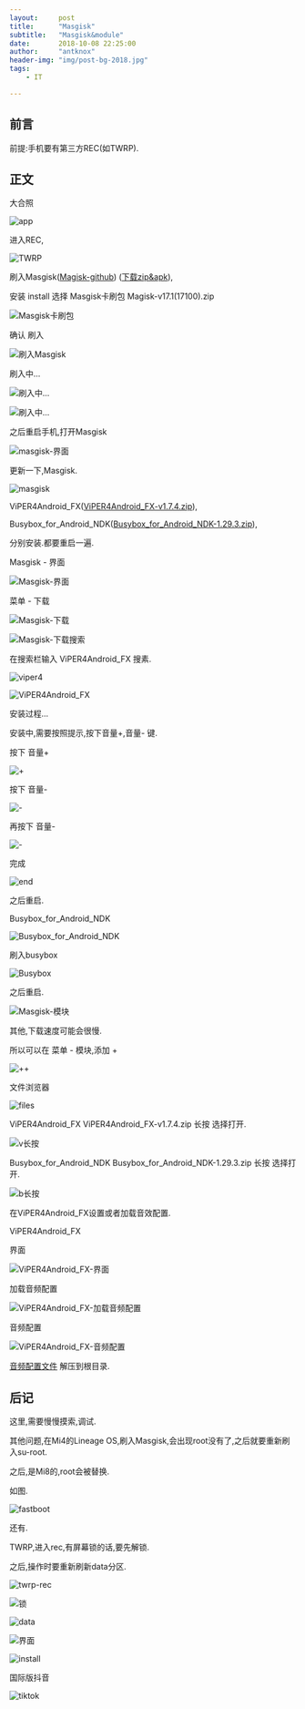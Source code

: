 ```yaml
---
layout:     post
title:      "Masgisk"
subtitle:   "Masgisk&module"
date:       2018-10-08 22:25:00
author:     "antknox"
header-img: "img/post-bg-2018.jpg"
tags:
    - IT

---
```

## 前言

 前提:手机要有第三方REC(如TWRP).

## 正文

 大合照

 ![app](/img/in-post/post-masgisk/Screenshot_2018-10-08-22-29-21-414_com.android.fileexplorer.png)

 进入REC,

 ![TWRP](/img/in-post/post-masgisk/004-10-IMG_20181004_211526-twrp.jpg)

 刷入Masgisk([Magisk-github](https://github.com/topjohnwu/Magisk))   ([下载zip&apk](https://github.com/topjohnwu/Magisk/releases)),
 
 安装 install 选择 Masgisk卡刷包 Magisk-v17.1(17100).zip

 ![Masgisk卡刷包](/img/in-post/post-masgisk/IMG_20181009_153209.jpg)
 
 确认 刷入 

 ![刷入Masgisk](/img/in-post/post-masgisk/IMG_20181009_153258.jpg) 

 刷入中... 
 
 ![刷入中...](/img/in-post/post-masgisk/IMG_20181009_153312.jpg)

 ![刷入中...](/img/in-post/post-masgisk/IMG_20181009_153328.jpg) 

 之后重启手机,打开Masgisk

 ![masgisk-界面](/img/in-post/post-masgisk/Screenshot_20181009-153800.png) 

 更新一下,Masgisk.

 ![masgisk](/img/in-post/post-masgisk/Screenshot_20181009-153824.png) 

 ViPER4Android_FX([ViPER4Android_FX-v1.7.4.zip](/files/2018-10/magisk/ViPER4Android_FX-v1.7.4.zip)),

 Busybox_for_Android_NDK([Busybox_for_Android_NDK-1.29.3.zip](/files/2018-10/magisk/Busybox_for_Android_NDK-1.29.3.zip)),

 分别安装.都要重启一遍.

 Masgisk - 界面

 ![Masgisk-界面](/img/in-post/post-masgisk/Screenshot_2018-10-08-22-42-16-337_com.topjohnwu.magisk.png)

 菜单 -  下载 

 ![Masgisk-下载](/img/in-post/post-masgisk/Screenshot_2018-10-08-22-42-41-062_com.topjohnwu.magisk.png)

 ![Masgisk-下载搜索](/img/in-post/post-masgisk/Screenshot_2018-10-08-22-42-49-659_com.topjohnwu.magisk.png)

 在搜索栏输入 ViPER4Android_FX 搜素.

 ![viper4](/img/in-post/post-masgisk/Screenshot_20181009-154037.png)

 ![ViPER4Android_FX](/img/in-post/post-masgisk/Screenshot_20181009-154047.png)

 安装过程...

 安装中,需要按照提示,按下音量+,音量- 键.

 按下 音量+

 ![+](/img/in-post/post-masgisk/IMG_20181009_154322.jpg) 

 按下 音量-

 ![-](/img/in-post/post-masgisk/IMG_20181009_154338.jpg) 

 再按下 音量-

 ![-](/img/in-post/post-masgisk/IMG_20181009_154349.jpg) 

 完成

 ![end](/img/in-post/post-masgisk/IMG_20181009_154439.jpg) 

 之后重启.

 Busybox_for_Android_NDK

 ![Busybox_for_Android_NDK](/img/in-post/post-masgisk/Screenshot_2018-10-08-23-08-46-354_com.topjohnwu.magisk.png)

 刷入busybox

 ![Busybox](/img/in-post/post-masgisk/Screenshot_20181009-154712.png) 

 之后重启.

 ![Masgisk-模块](/img/in-post/post-masgisk/Screenshot_2018-10-08-22-42-25-018_com.topjohnwu.magisk.png)

 其他,下载速度可能会很慢.

 所以可以在 菜单 - 模块,添加 +

 ![++](/img/in-post/post-masgisk/Screenshot_20181009-154135.png) 

 文件浏览器

 ![files](/img/in-post/post-masgisk/Screenshot_20181009-154152.png) 

 ViPER4Android_FX   ViPER4Android_FX-v1.7.4.zip  长按 选择打开.

 ![v长按](/img/in-post/post-masgisk/Screenshot_20181009-214747.png) 

 Busybox_for_Android_NDK   Busybox_for_Android_NDK-1.29.3.zip  长按 选择打开.

 ![b长按](/img/in-post/post-masgisk/Screenshot_20181009-154658.png) 

 在ViPER4Android_FX设置或者加载音效配置.

 ViPER4Android_FX

 界面

 ![ViPER4Android_FX-界面](/img/in-post/post-masgisk/Screenshot_2018-10-08-23-04-48-412_com.audlabs.viperfx.png)

 加载音频配置

 ![ViPER4Android_FX-加载音频配置](/img/in-post/post-masgisk/Screenshot_2018-10-08-22-41-53-141_com.audlabs.viperfx.png)

 音频配置

 ![ViPER4Android_FX-音频配置](/img/in-post/post-masgisk/Screenshot_2018-10-08-22-42-01-577_com.audlabs.viperfx.png)

 [音频配置文件](/files/2018-10/magisk/set/ViPER4Android.rar)
 解压到根目录.

## 后记

 这里,需要慢慢摸索,调试.

 其他问题,在Mi4的Lineage OS,刷入Masgisk,会出现root没有了,之后就要重新刷入su-root.

 之后,是Mi8的,root会被替换.

 如图.

 ![fastboot](/img/in-post/post-masgisk/Screenshot_2018-10-09-15-59-38-857_com.miui.securityadd.png)

 还有.

 TWRP,进入rec,有屏幕锁的话,要先解锁.

 之后,操作时要重新刷新data分区.

 ![twrp-rec](/img/in-post/post-masgisk/IMG_20181008_225250.jpg) 

 ![锁](/img/in-post/post-masgisk/IMG_20181008_225426.jpg) 

 ![data](/img/in-post/post-masgisk/IMG_20181008_225501.jpg) 

 ![界面](/img/in-post/post-masgisk/IMG_20181008_225520.jpg) 

 ![install](/img/in-post/post-masgisk/IMG_20181008_225552.jpg) 

 国际版抖音
 
 ![tiktok](/img/in-post/post-masgisk/Screenshot_2018-10-09-13-26-46-621_com.topjohnwu.magisk.png)